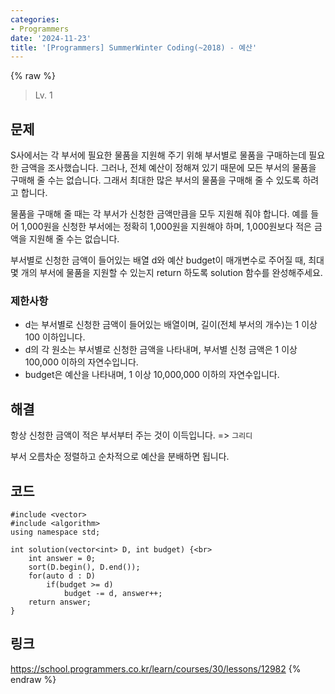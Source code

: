 ```yaml
---
categories:
- Programmers
date: '2024-11-23'
title: '[Programmers] SummerWinter Coding(~2018) - 예산'
---
```


{% raw %}
> Lv. 1<br>

## 문제
S사에서는 각 부서에 필요한 물품을 지원해 주기 위해 부서별로 물품을 구매하는데 필요한 금액을 조사했습니다. 그러나, 전체 예산이 정해져 있기 때문에 모든 부서의 물품을 구매해 줄 수는 없습니다. 그래서 최대한 많은 부서의 물품을 구매해 줄 수 있도록 하려고 합니다.

물품을 구매해 줄 때는 각 부서가 신청한 금액만큼을 모두 지원해 줘야 합니다. 예를 들어 1,000원을 신청한 부서에는 정확히 1,000원을 지원해야 하며, 1,000원보다 적은 금액을 지원해 줄 수는 없습니다.

부서별로 신청한 금액이 들어있는 배열 d와 예산 budget이 매개변수로 주어질 때, 최대 몇 개의 부서에 물품을 지원할 수 있는지 return 하도록 solution 함수를 완성해주세요.

### 제한사항
-   d는 부서별로 신청한 금액이 들어있는 배열이며, 길이(전체 부서의 개수)는 1 이상 100 이하입니다.
-   d의 각 원소는 부서별로 신청한 금액을 나타내며, 부서별 신청 금액은 1 이상 100,000 이하의 자연수입니다.
-   budget은 예산을 나타내며, 1 이상 10,000,000 이하의 자연수입니다.

## 해결
항상 신청한 금액이 적은 부서부터 주는 것이 이득입니다. => `그리디`<br>

부서 오름차순 정렬하고 순차적으로 예산을 분배하면 됩니다.

## 코드
```
#include <vector>
#include <algorithm>
using namespace std;

int solution(vector<int> D, int budget) {<br>
    int answer = 0;
    sort(D.begin(), D.end());
    for(auto d : D)
        if(budget >= d)
            budget -= d, answer++;
    return answer;
}
```

## 링크
https://school.programmers.co.kr/learn/courses/30/lessons/12982
{% endraw %}